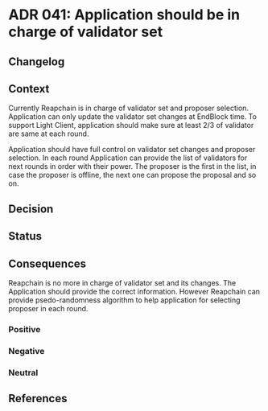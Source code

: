 # ADR 041: Application should be in charge of validator set

## Changelog


## Context

Currently Reapchain is in charge of validator set and proposer selection. Application can only update the validator set changes at EndBlock time.
To support Light Client, application should make sure at least 2/3 of validator are same at each round.

Application should have full control on validator set changes and proposer selection. In each round Application can provide the list of validators for next rounds in order with their power. The proposer is the first in the list, in case the proposer is offline, the next one can propose the proposal and so on.

## Decision

## Status

## Consequences

Reapchain is no more in charge of validator set and its changes. The Application should provide the correct information.
However Reapchain can provide psedo-randomness algorithm to help application for selecting proposer in each round.

### Positive

### Negative

### Neutral

## References


